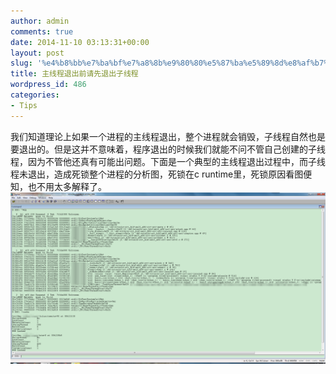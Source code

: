 ```yaml
---
author: admin
comments: true
date: 2014-11-10 03:13:31+00:00
layout: post
slug: '%e4%b8%bb%e7%ba%bf%e7%a8%8b%e9%80%80%e5%87%ba%e5%89%8d%e8%af%b7%e5%85%88%e9%80%80%e5%87%ba%e5%ad%90%e7%ba%bf%e7%a8%8b'
title: 主线程退出前请先退出子线程
wordpress_id: 486
categories:
- Tips
---
```


我们知道理论上如果一个进程的主线程退出，整个进程就会销毁，子线程自然也是要退出的。但是这并不意味着，程序退出的时候我们就能不问不管自己创建的子线程，因为不管他还真有可能出问题。下面是一个典型的主线程退出过程中，而子线程未退出，造成死锁整个进程的分析图，死锁在c runtime里，死锁原因看图便知，也不用太多解释了。
[![20141106094954](/uploads/2014/11/20141106094954.png)](/uploads/2014/11/20141106094954.png)
